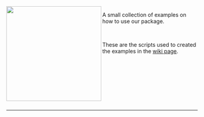 <img align="left" width="250" height="250" src="https://i.imgur.com/8jqfpoz.png"> 

A small collection of examples on how to use our package. 

<br/>

These are the scripts used to created the examples in the [wiki page](https://github.com/jdavidrcamacho/gpyrn/wiki).

<br/>
<br/>
<br/>
<br/>
<br/>
<br/>
<br/>

***
